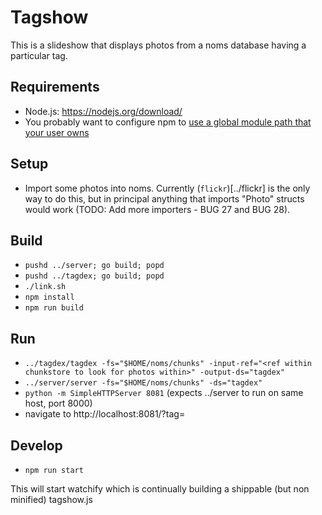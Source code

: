 # Tagshow

This is a slideshow that displays photos from a noms database having a particular tag.

## Requirements

* Node.js: https://nodejs.org/download/
* You probably want to configure npm to [use a global module path that your user owns](https://docs.npmjs.com/getting-started/fixing-npm-permissions)

## Setup

* Import some photos into noms. Currently (`flickr`)[../flickr] is the only way to do this, but in principal anything that imports "Photo" structs would work (TODO: Add more importers - BUG 27 and BUG 28).

## Build

* `pushd ../server; go build; popd`
* `pushd ../tagdex; go build; popd`
* `./link.sh`
* `npm install`
* `npm run build`

## Run

* `../tagdex/tagdex -fs="$HOME/noms/chunks" -input-ref="<ref within chunkstore to look for photos within>" -output-ds="tagdex"`
* `../server/server -fs="$HOME/noms/chunks" -ds="tagdex"`
* `python -m SimpleHTTPServer 8081` (expects ../server to run on same host, port 8000)
* navigate to http://localhost:8081/?tag=

## Develop

* `npm run start`

This will start watchify which is continually building a shippable (but non minified) tagshow.js
